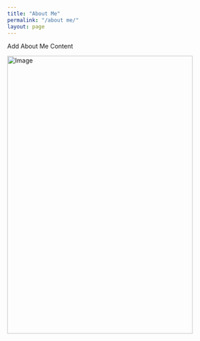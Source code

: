 ```yaml
---
title: "About Me"
permalink: "/about me/"
layout: page
---
```


Add About Me Content

<img width="427" height="640" alt="Image" src="https://github.com/user-attachments/assets/953e8780-48d5-4db8-9472-dfe597d5e198" />
